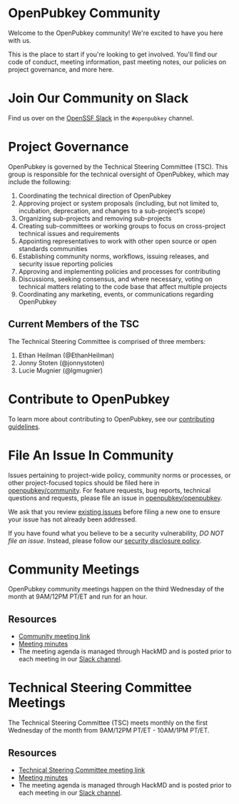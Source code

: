 # OpenPubkey Community

Welcome to the OpenPubkey community! We're excited to have you here with us.

This is the place to start if you're looking to get involved. You'll find our code of conduct, meeting information, past meeting notes, our policies on project governance, and more here.

# Join Our Community on Slack

Find us over on the [OpenSSF Slack](https://openssf.org/getinvolved/) in the `#openpubkey` channel.

# Project Governance

OpenPubkey is governed by the Technical Steering Committee (TSC). This group is responsible for the technical oversight of OpenPubkey, which may include the following:
 1. Coordinating the technical direction of OpenPubkey
 2. Approving project or system proposals (including, but not limited to, incubation, deprecation, and changes to a sub-project’s scope)
 3. Organizing sub-projects and removing sub-projects
 4. Creating sub-committees or working groups to focus on cross-project technical issues and requirements
 5. Appointing representatives to work with other open source or open standards communities
 6. Establishing community norms, workflows, issuing releases, and security issue reporting policies
 7. Approving and implementing policies and processes for contributing
 8. Discussions, seeking consensus, and where necessary, voting on technical matters relating to the code base that affect multiple projects
 9. Coordinating any marketing, events, or communications regarding OpenPubkey

## Current Members of the TSC

The Technical Steering Committee is comprised of three members:
 1. Ethan Heilman (@EthanHeilman)
 2. Jonny Stoten (@jonnystoten)
 3. Lucie Mugnier (@lgmugnier)

# Contribute to OpenPubkey

To learn more about contributing to OpenPubkey, see our [contributing guidelines](https://github.com/openpubkey/openpubkey/blob/main/CONTRIBUTING.md).

# File An Issue In Community

Issues pertaining to project-wide policy, community norms or processes, or other project-focused topics should be filed here in [openpubkey/community](https://github.com/openpubkey/community). For feature requests, bug reports, technical questions and requests, please file an issue in [openpubkey/openpubkey](https://github.com/openpubkey/openpubkey). 

We ask that you review [existing issues](https://github.com/openpubkey/community/issues) before filing a new one to ensure your issue has not already been addressed.

If you have found what you believe to be a security vulnerability, _DO NOT file an issue_. Instead, please follow our [security disclosure policy](https://github.com/openpubkey/openpubkey/blob/main/SECURITY.md).

# Community Meetings

OpenPubkey community meetings happen on the third Wednesday of the month at 9AM/12PM PT/ET and run for an hour. 

## Resources
* [Community meeting link](https://meet.google.com/xtp-rfov-cmm)
* [Meeting minutes](./meeting-community/)
* The meeting agenda is managed through HackMD and is posted prior to each meeting in our [Slack channel](#join-our-community-on-slack). 

# Technical Steering Committee Meetings

The Technical Steering Committee (TSC) meets monthly on the first Wednesday of the month from 9AM/12PM PT/ET - 10AM/1PM PT/ET. 

## Resources
* [Technical Steering Committee meeting link](https://meet.google.com/erb-xbju-rbf)
* [Meeting minutes](./meeting-tsc/)
* The meeting agenda is managed through HackMD and is posted prior to each meeting in our [Slack channel](#join-our-community-on-slack). 
